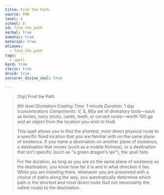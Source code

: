 ```yaml
---
title: Find the Path
source: PHB
level: 6
school: D
id: find_the_path
verbal: true
somatic: true
material: true
aliases:
  - find_the_path
tags:
  - spell
bard: true
cleric: true
druid: true
sorcerer_divine_soul: true

---
```

>[!tip] Find the Path
>
> *6th level Divination*
> *Casting Time:* 1 minute
> *Duration:* 1 day (concentration)
> *Components:* V, S, M(a set of divinatory tools—such as bones, ivory sticks, cards, teeth, or carved runes—worth 100 gp and an object from the location you wish to find)
>
>This spell allows you to find the shortest, most direct physical route to a specific fixed location that you are familiar with on the same plane of existence. If you name a destination on another plane of existence, a destination that moves (such as a mobile fortress), or a destination that isn't specific (such as "a green dragon's lair"), the spell fails.
>
>For the duration, as long as you are on the same plane of existence as the destination, you know how far it is and in what direction it lies. While you are traveling there, whenever you are presented with a choice of paths along the way, you automatically determine which path is the shortest and most direct route (but not necessarily the safest route) to the destination.
>

